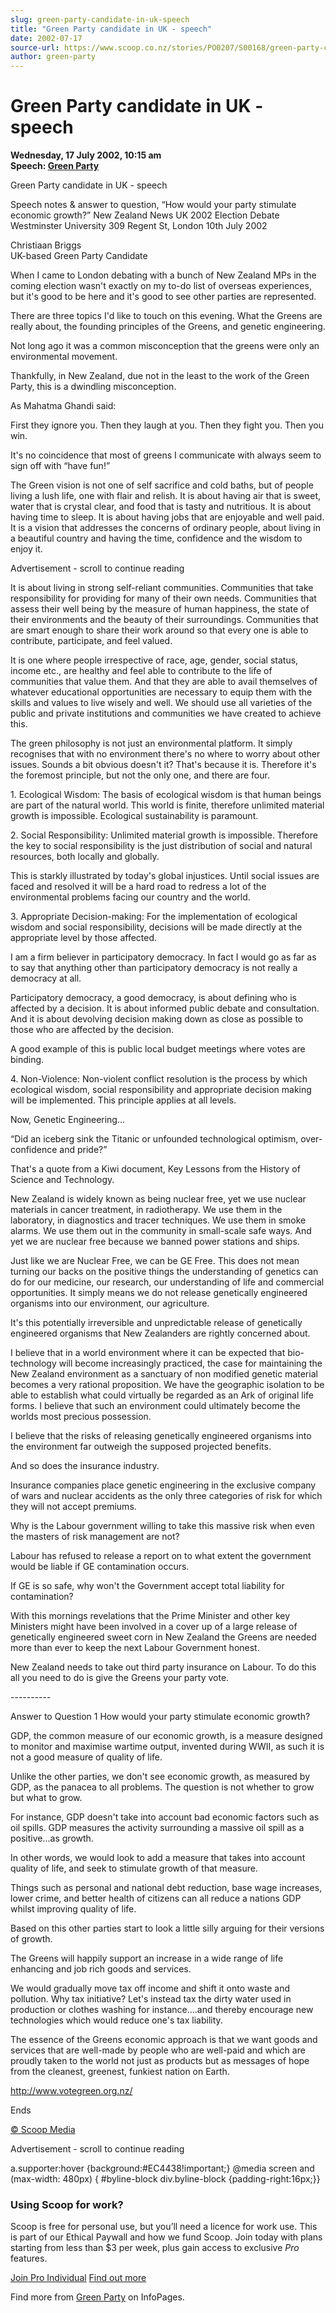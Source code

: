 ```yaml
---
slug: green-party-candidate-in-uk-speech
title: "Green Party candidate in UK - speech"
date: 2002-07-17
source-url: https://www.scoop.co.nz/stories/PO0207/S00168/green-party-candidate-in-uk-speech.htm
author: green-party
---
```

Green Party candidate in UK - speech
====================================

**Wednesday, 17 July 2002, 10:15 am**  
**Speech: [Green Party](https://info.scoop.co.nz/Green_Party)**

Green Party candidate in UK - speech

Speech notes & answer to question, “How would your party stimulate economic growth?” New Zealand News UK 2002 Election Debate Westminster University 309 Regent St, London 10th July 2002

Christiaan Briggs  
UK-based Green Party Candidate

When I came to London debating with a bunch of New Zealand MPs in the coming election wasn't exactly on my to-do list of overseas experiences, but it's good to be here and it's good to see other parties are represented.

There are three topics I'd like to touch on this evening. What the Greens are really about, the founding principles of the Greens, and genetic engineering.

Not long ago it was a common misconception that the greens were only an environmental movement.

Thankfully, in New Zealand, due not in the least to the work of the Green Party, this is a dwindling misconception.

As Mahatma Ghandi said:

First they ignore you. Then they laugh at you. Then they fight you. Then you win.

It's no coincidence that most of greens I communicate with always seem to sign off with “have fun!”

The Green vision is not one of self sacrifice and cold baths, but of people living a lush life, one with flair and relish. It is about having air that is sweet, water that is crystal clear, and food that is tasty and nutritious. It is about having time to sleep. It is about having jobs that are enjoyable and well paid. It is a vision that addresses the concerns of ordinary people, about living in a beautiful country and having the time, confidence and the wisdom to enjoy it.

Advertisement - scroll to continue reading





It is about living in strong self-reliant communities. Communities that take responsibility for providing for many of their own needs. Communities that assess their well being by the measure of human happiness, the state of their environments and the beauty of their surroundings. Communities that are smart enough to share their work around so that every one is able to contribute, participate, and feel valued.

It is one where people irrespective of race, age, gender, social status, income etc., are healthy and feel able to contribute to the life of communities that value them. And that they are able to avail themselves of whatever educational opportunities are necessary to equip them with the skills and values to live wisely and well. We should use all varieties of the public and private institutions and communities we have created to achieve this.

The green philosophy is not just an environmental platform. It simply recognises that with no environment there's no where to worry about other issues. Sounds a bit obvious doesn't it? That's because it is. Therefore it's the foremost principle, but not the only one, and there are four.

1\. Ecological Wisdom: The basis of ecological wisdom is that human beings are part of the natural world. This world is finite, therefore unlimited material growth is impossible. Ecological sustainability is paramount.

2\. Social Responsibility: Unlimited material growth is impossible. Therefore the key to social responsibility is the just distribution of social and natural resources, both locally and globally.

This is starkly illustrated by today's global injustices. Until social issues are faced and resolved it will be a hard road to redress a lot of the environmental problems facing our country and the world.

3\. Appropriate Decision-making: For the implementation of ecological wisdom and social responsibility, decisions will be made directly at the appropriate level by those affected.

I am a firm believer in participatory democracy. In fact I would go as far as to say that anything other than participatory democracy is not really a democracy at all.

Participatory democracy, a good democracy, is about defining who is affected by a decision. It is about informed public debate and consultation. And it is about devolving decision making down as close as possible to those who are affected by the decision.

A good example of this is public local budget meetings where votes are binding.

4\. Non-Violence: Non-violent conflict resolution is the process by which ecological wisdom, social responsibility and appropriate decision making will be implemented. This principle applies at all levels.

Now, Genetic Engineering...

“Did an iceberg sink the Titanic or unfounded technological optimism, over-confidence and pride?”

That's a quote from a Kiwi document, Key Lessons from the History of Science and Technology.

New Zealand is widely known as being nuclear free, yet we use nuclear materials in cancer treatment, in radiotherapy. We use them in the laboratory, in diagnostics and tracer techniques. We use them in smoke alarms. We use them out in the community in small-scale safe ways. And yet we are nuclear free because we banned power stations and ships.

Just like we are Nuclear Free, we can be GE Free. This does not mean turning our backs on the positive things the understanding of genetics can do for our medicine, our research, our understanding of life and commercial opportunities. It simply means we do not release genetically engineered organisms into our environment, our agriculture.

It's this potentially irreversible and unpredictable release of genetically engineered organisms that New Zealanders are rightly concerned about.

I believe that in a world environment where it can be expected that bio-technology will become increasingly practiced, the case for maintaining the New Zealand environment as a sanctuary of non modified genetic material becomes a very rational proposition. We have the geographic isolation to be able to establish what could virtually be regarded as an Ark of original life forms. I believe that such an environment could ultimately become the worlds most precious possession.

I believe that the risks of releasing genetically engineered organisms into the environment far outweigh the supposed projected benefits.

And so does the insurance industry.

Insurance companies place genetic engineering in the exclusive company of wars and nuclear accidents as the only three categories of risk for which they will not accept premiums.

Why is the Labour government willing to take this massive risk when even the masters of risk management are not?

Labour has refused to release a report on to what extent the government would be liable if GE contamination occurs.

If GE is so safe, why won't the Government accept total liability for contamination?

With this mornings revelations that the Prime Minister and other key Ministers might have been involved in a cover up of a large release of genetically engineered sweet corn in New Zealand the Greens are needed more than ever to keep the next Labour Government honest.

New Zealand needs to take out third party insurance on Labour. To do this all you need to do is give the Greens your party vote.

\----------

Answer to Question 1 How would your party stimulate economic growth?

GDP, the common measure of our economic growth, is a measure designed to monitor and maximise wartime output, invented during WWII, as such it is not a good measure of quality of life.

Unlike the other parties, we don't see economic growth, as measured by GDP, as the panacea to all problems. The question is not whether to grow but what to grow.

For instance, GDP doesn't take into account bad economic factors such as oil spills. GDP measures the activity surrounding a massive oil spill as a positive...as growth.

In other words, we would look to add a measure that takes into account quality of life, and seek to stimulate growth of that measure.

Things such as personal and national debt reduction, base wage increases, lower crime, and better health of citizens can all reduce a nations GDP whilst improving quality of life.

Based on this other parties start to look a little silly arguing for their versions of growth.

The Greens will happily support an increase in a wide range of life enhancing and job rich goods and services.

We would gradually move tax off income and shift it onto waste and pollution. Why tax initiative? Let's instead tax the dirty water used in production or clothes washing for instance....and thereby encourage new technologies which would reduce one's tax liability.

The essence of the Greens economic approach is that we want goods and services that are well-made by people who are well-paid and which are proudly taken to the world not just as products but as messages of hope from the cleanest, greenest, funkiest nation on Earth.

http://www.votegreen.org.nz/

Ends

  

[© Scoop Media](http://www.scoop.co.nz/about/terms.html)  

Advertisement - scroll to continue reading



a.supporter:hover {background:#EC4438!important;} @media screen and (max-width: 480px) { #byline-block div.byline-block {padding-right:16px;}}

### Using Scoop for work?

Scoop is free for personal use, but you’ll need a licence for work use. This is part of our Ethical Paywall and how we fund Scoop. Join today with plans starting from less than $3 per week, plus gain access to exclusive _Pro_ features.  
  
[Join Pro Individual](https://pro.scoop.co.nz/Individual/?from=ProIn24) [Find out more](https://pro.scoop.co.nz/using-scoop-for-work/?from=ProIn24)

Find more from [Green Party](https://info.scoop.co.nz/Green_Party) on InfoPages.